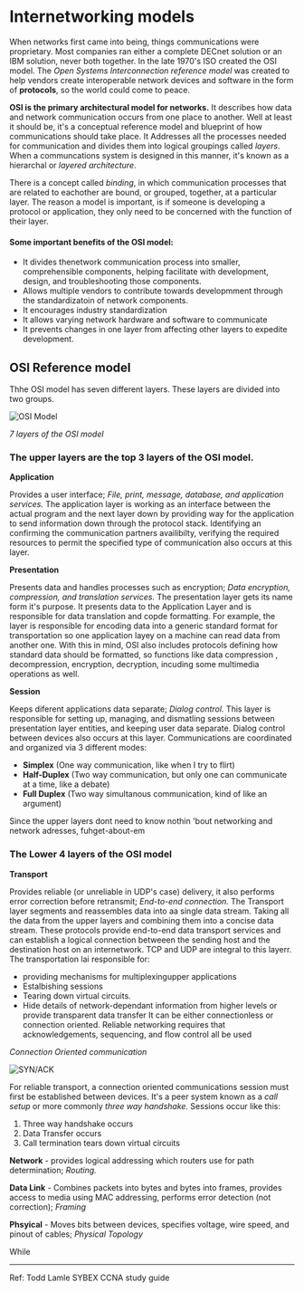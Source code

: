 # Internetworking models

When networks first came into being, things communications were proprietary. Most companies ran either a complete DECnet solution or an IBM solution, never both together. In the late 1970's ISO created the OSI model. The *Open Systems Interconnection reference model* was created to help vendors create interoperable network devices and software in the form of **protocols**,  so the world could come to peace. 

**OSI is the primary architectural model for networks.** It describes how data and network communication occurs from one place to another. 
Well at least it should be, it's  a conceptual reference model and blueprint of how communications should take place. It Addresses all the processes needed for communication and divides them into logical groupings called *layers*. When a communcations system is designed in this manner, it's known as a hierarchal or *layered architecture*.

There is a concept called *binding*, in which communication processes that are related to eachother are bound, or grouped, together, at a particular layer. The reason a model is important, is if someone is developing a protocol or application, they only need to be concerned with the function of their layer.

#### Some important benefits of the OSI model:
- It divides thenetwork communication process into smaller, comprehensible components, helping facilitate with development, design, and troubleshooting those components.
- Allows multiple vendors to contribute towards developmment through the standardizatoin of network components.
- It encourages industry standardization
- It allows varying network hardware and software to communicate
- It prevents changes in one layer from affecting other layers to expedite development.


## OSI Reference model

Thhe OSI model has seven different layers. These layers are divided into two groups.

![OSI Model](https://www.lifewire.com/thmb/HmXo1D1vHnFhx9SNVJ34dEuZoDI=/400x0/filters:no_upscale():max_bytes(150000):strip_icc()/basics_osimodel-56a1ad0c5f9b58b7d0c19c53.jpg)

*7 layers of the OSI model*

### The upper layers are the top 3 layers of the OSI model.

**Application** 

Provides a user interface; *File, print, message, database, and application services.* The application layer is working as an interface between the actual program and the next layer down by providing way for the application to send information down through the protocol stack. Identifying an confirming the communication partners availibilty, verifying the required resources to permit the specified type of communication also occurs at this layer.
 
**Presentation** 

Presents data and handles processes such as encryption; *Data encryption, compression, and translation services.* The presentation layer gets its name form it's purpose. It presents data to the Application Layer and is responsible for data translation and copde formatting. For example, the layer is responsible for encoding data into a generic standard format for transportation so one application layey on a machine can read data from another one. With this in mind, OSI also includes protocols defining how standard data should be formatted, so functions like data compression , decompression, encryption, decryption, incuding some multimedia operations as well.


**Session**

Keeps diferent applications data separate; *Dialog control.* This layer is responsible for setting up, managing, and dismatling sessions between presentation layer entities, and keeping user data separate. Dialog control between devices also occurs at this layer. Communications are coordinated and organized via 3 different modes:
  - **Simplex** (One way communication, like when I try to flirt)
  - **Half-Duplex**  (Two way communication, but only one can communicate at a time, like a debate)
  - **Full Duplex** (Two way simultanous communication, kind of like an argument)

Since the upper layers dont need to know nothin 'bout networking and network adresses, fuhget-about-em

### The Lower 4 layers of the OSI model

**Transport** 

Provides reliable (or unreliable in UDP's case) delivery, it also performs error correction before retransmit; *End-to-end connection.* The Transport layer segments and reassembles data into aa single data stream. Taking all the data from the upper layers and combining them into a concise data stream. These protocols provide end-to-end data transport services and can establish a logical connection betweeen the sending host and the destination host on an internetwork. TCP and UDP are integral to this layerr. The transportation lai responsible for:
 - providing mechanisms for multiplexingupper applications
 - Estalbishing sessions
 - Tearing down virtual circuits.
 - Hide details of network-dependant information from higher levels or provide transparent data transfer
It can be either connectionless or connection oriented. Reliable networking requires that acknowledgements, sequencing, and flow control all be used

*Connection Oriented communication*

![SYN/ACK](https://s25785.pcdn.co/wp-content/uploads/2017/02/standard_tcp_handshake.png?t=1505317731683&width=673&name=standard_tcp_handshake.png)

For reliable transport, a connection oriented communications session must first be established between devices. It's a peer system known as a *call setup* or more commonly *three way handshake.* Sessions occur like this:
 1. Three way handshake occurs
 2. Data Transfer occurs
 3. Call termination tears down virtual circuits

**Network** - provides logical addressing which routers use for path determination; *Routing.* 

**Data Link** - Combines packets  into bytes and bytes into frames, provides access to media using MAC addressing,  performs error detection (not correction); *Framing*

**Phsyical** - Moves bits between devices, specifies voltage, wire speed, and pinout of cables; *Physical Topology*







While 

---
Ref:
Todd Lamle SYBEX CCNA study guide
